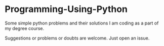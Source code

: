 # Programming-Using-Python

Some simple python problems and their solutions I am coding as a part of my degree course.

Suggestions or problems or doubts are welcome. Just open an issue.
